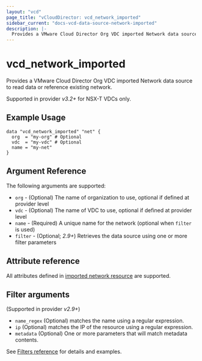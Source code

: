 ```yaml
---
layout: "vcd"
page_title: "vCloudDirector: vcd_network_imported"
sidebar_current: "docs-vcd-data-source-network-imported"
description: |-
  Provides a VMware Cloud Director Org VDC imported Network data source to read data or reference existing network.
---
```


# vcd\_network\_imported

Provides a VMware Cloud Director Org VDC imported Network data source to read data or reference existing network.

Supported in provider *v3.2+* for NSX-T VDCs only.

## Example Usage

```hcl
data "vcd_network_imported" "net" {
  org  = "my-org" # Optional
  vdc  = "my-vdc" # Optional
  name = "my-net"
}
```

## Argument Reference

The following arguments are supported:

* `org` - (Optional) The name of organization to use, optional if defined at provider level
* `vdc` - (Optional) The name of VDC to use, optional if defined at provider level
* `name` - (Required) A unique name for the network (optional when `filter` is used)
* `filter` - (Optional; *2.9+*) Retrieves the data source using one or more filter parameters

## Attribute reference

All attributes defined in [imported network resource](/docs/providers/vcd/r/network_imported.html#attribute-reference) are supported.

## Filter arguments

(Supported in provider *v2.9+*)

* `name_regex` (Optional) matches the name using a regular expression.
* `ip` (Optional) matches the IP of the resource using a regular expression.
* `metadata` (Optional) One or more parameters that will match metadata contents.

See [Filters reference](/docs/providers/vcd/guides/data_source_filters.html) for details and examples.
